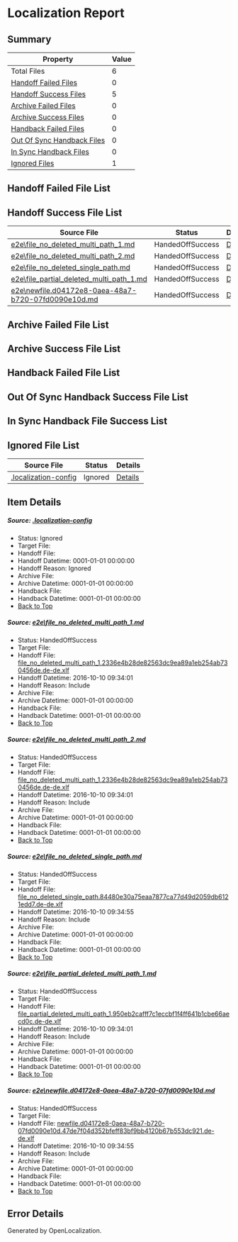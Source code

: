 # <a name='report-top'></a> Localization Report

## Summary
 Property | Value 
 -------- | ----- 
 Total Files | 6
[ Handoff Failed Files ](#handoff-failed-list)| 0
[ Handoff Success Files ](#handoff-success-list)| 5
[ Archive Failed Files ](#archive-failed-list)| 0
[ Archive Success Files ](#archive-success-list)| 0
[ Handback Failed Files ](#handback-failed-list)| 0
[ Out Of Sync Handback Files ](#outofsync-handback-success-list)| 0
[ In Sync Handback Files ](#insync-handback-success-list)| 0
[ Ignored Files ](#ignored-list)| 1

## <a name='handoff-failed-list'></a> Handoff Failed File List

## <a name='handoff-success-list'></a> Handoff Success File List
 Source File | Status | Details 
 ----------- | ------ | ------- 
 [e2e\file_no_deleted_multi_path_1.md](https://github.com/OpenLocalizationTestOrg/ol-test0/blob/9b7a3a663981b74e2a8f8d20d66f8bac3665bbc0/e2e/file_no_deleted_multi_path_1.md) | HandedOffSuccess | [Details](#e675c3a449589f16d1979ea1bd954aa2c713f2ce1)
 [e2e\file_no_deleted_multi_path_2.md](https://github.com/OpenLocalizationTestOrg/ol-test0/blob/4611ca4e4794adb9d380c5f7eb0bc31e28044aeb/e2e/file_no_deleted_multi_path_2.md) | HandedOffSuccess | [Details](#e675c3a449589f16d1979ea1bd954aa2c713f2ce2)
 [e2e\file_no_deleted_single_path.md](https://github.com/OpenLocalizationTestOrg/ol-test0/blob/4611ca4e4794adb9d380c5f7eb0bc31e28044aeb/e2e/file_no_deleted_single_path.md) | HandedOffSuccess | [Details](#c56ed2dccf517cd8ad4a3283adadbfdc5fdb139c3)
 [e2e\file_partial_deleted_multi_path_1.md](https://github.com/OpenLocalizationTestOrg/ol-test0/blob/9b7a3a663981b74e2a8f8d20d66f8bac3665bbc0/e2e/file_partial_deleted_multi_path_1.md) | HandedOffSuccess | [Details](#726fb0ce126434f9055340bc6fbae01ff61964ac4)
 [e2e\newfile.d04172e8-0aea-48a7-b720-07fd0090e10d.md](https://github.com/OpenLocalizationTestOrg/ol-test0/blob/4611ca4e4794adb9d380c5f7eb0bc31e28044aeb/e2e/newfile.d04172e8-0aea-48a7-b720-07fd0090e10d.md) | HandedOffSuccess | [Details](#8463ecfae8c2d5ecbc9c56adeb2e146f23547c6b5)

## <a name='archive-failed-list'></a> Archive Failed File List

## <a name='archive-success-list'></a> Archive Success File List

## <a name='handback-failed-list'></a> Handback Failed File List

## <a name='outofsync-handback-success-list'></a> Out Of Sync Handback Success File List

## <a name='insync-handback-success-list'></a> In Sync Handback File Success List

## <a name='ignored-list'></a> Ignored File List
 Source File | Status | Details 
 ----------- | ------ | ------- 
 [.localization-config](https://github.com/OpenLocalizationTestOrg/ol-test0/blob/4611ca4e4794adb9d380c5f7eb0bc31e28044aeb/.localization-config) | Ignored | [Details](#c268a05ecaa7ec85942ed632c29928ee5bd6da8d0)

## Item Details
##### <a name='c268a05ecaa7ec85942ed632c29928ee5bd6da8d0'></a> Source: [.localization-config](https://github.com/OpenLocalizationTestOrg/ol-test0/blob/4611ca4e4794adb9d380c5f7eb0bc31e28044aeb/.localization-config)
* Status: Ignored
* Target File: 
* Handoff File: 
* Handoff Datetime: 0001-01-01 00:00:00
* Handoff Reason: Ignored
* Archive File: 
* Archive Datetime: 0001-01-01 00:00:00
* Handback File: 
* Handback Datetime: 0001-01-01 00:00:00
* [Back to Top](#report-top)

##### <a name='e675c3a449589f16d1979ea1bd954aa2c713f2ce1'></a> Source: [e2e\file_no_deleted_multi_path_1.md](https://github.com/OpenLocalizationTestOrg/ol-test0/blob/9b7a3a663981b74e2a8f8d20d66f8bac3665bbc0/e2e/file_no_deleted_multi_path_1.md)
* Status: HandedOffSuccess
* Target File: 
* Handoff File: [file_no_deleted_multi_path_1.2336e4b28de82563dc9ea89a1eb254ab730456de.de-de.xlf](https://github.com/OpenLocalizationTestOrg/ol-test0-handoff/blob/18c70698c044d802dd02bb33f69d57662080a75e/ol-handoff/OpenLocalizationTestOrg/ol-test0-dede/qimu/mt/file_no_deleted_multi_path_1.2336e4b28de82563dc9ea89a1eb254ab730456de.de-de.xlf)
* Handoff Datetime: 2016-10-10 09:34:01
* Handoff Reason: Include
* Archive File: 
* Archive Datetime: 0001-01-01 00:00:00
* Handback File: 
* Handback Datetime: 0001-01-01 00:00:00
* [Back to Top](#report-top)

##### <a name='e675c3a449589f16d1979ea1bd954aa2c713f2ce2'></a> Source: [e2e\file_no_deleted_multi_path_2.md](https://github.com/OpenLocalizationTestOrg/ol-test0/blob/4611ca4e4794adb9d380c5f7eb0bc31e28044aeb/e2e/file_no_deleted_multi_path_2.md)
* Status: HandedOffSuccess
* Target File: 
* Handoff File: [file_no_deleted_multi_path_1.2336e4b28de82563dc9ea89a1eb254ab730456de.de-de.xlf](https://github.com/OpenLocalizationTestOrg/ol-test0-handoff/blob/18c70698c044d802dd02bb33f69d57662080a75e/ol-handoff/OpenLocalizationTestOrg/ol-test0-dede/qimu/mt/file_no_deleted_multi_path_1.2336e4b28de82563dc9ea89a1eb254ab730456de.de-de.xlf)
* Handoff Datetime: 2016-10-10 09:34:01
* Handoff Reason: Include
* Archive File: 
* Archive Datetime: 0001-01-01 00:00:00
* Handback File: 
* Handback Datetime: 0001-01-01 00:00:00
* [Back to Top](#report-top)

##### <a name='c56ed2dccf517cd8ad4a3283adadbfdc5fdb139c3'></a> Source: [e2e\file_no_deleted_single_path.md](https://github.com/OpenLocalizationTestOrg/ol-test0/blob/4611ca4e4794adb9d380c5f7eb0bc31e28044aeb/e2e/file_no_deleted_single_path.md)
* Status: HandedOffSuccess
* Target File: 
* Handoff File: [file_no_deleted_single_path.84480e30a75eaa7877ca77d49d2059db6121edd7.de-de.xlf](https://github.com/OpenLocalizationTestOrg/ol-test0-handoff/blob/74a2a7a3f7e7f7b1623c8372bc6c5d97fce2cc03/ol-handoff/OpenLocalizationTestOrg/ol-test0-dede/qimu/mt/file_no_deleted_single_path.84480e30a75eaa7877ca77d49d2059db6121edd7.de-de.xlf)
* Handoff Datetime: 2016-10-10 09:34:55
* Handoff Reason: Include
* Archive File: 
* Archive Datetime: 0001-01-01 00:00:00
* Handback File: 
* Handback Datetime: 0001-01-01 00:00:00
* [Back to Top](#report-top)

##### <a name='726fb0ce126434f9055340bc6fbae01ff61964ac4'></a> Source: [e2e\file_partial_deleted_multi_path_1.md](https://github.com/OpenLocalizationTestOrg/ol-test0/blob/9b7a3a663981b74e2a8f8d20d66f8bac3665bbc0/e2e/file_partial_deleted_multi_path_1.md)
* Status: HandedOffSuccess
* Target File: 
* Handoff File: [file_partial_deleted_multi_path_1.950eb2cafff7c1eccbf1f4ff641b1cbe66aecd0c.de-de.xlf](https://github.com/OpenLocalizationTestOrg/ol-test0-handoff/blob/18c70698c044d802dd02bb33f69d57662080a75e/ol-handoff/OpenLocalizationTestOrg/ol-test0-dede/qimu/mt/file_partial_deleted_multi_path_1.950eb2cafff7c1eccbf1f4ff641b1cbe66aecd0c.de-de.xlf)
* Handoff Datetime: 2016-10-10 09:34:01
* Handoff Reason: Include
* Archive File: 
* Archive Datetime: 0001-01-01 00:00:00
* Handback File: 
* Handback Datetime: 0001-01-01 00:00:00
* [Back to Top](#report-top)

##### <a name='8463ecfae8c2d5ecbc9c56adeb2e146f23547c6b5'></a> Source: [e2e\newfile.d04172e8-0aea-48a7-b720-07fd0090e10d.md](https://github.com/OpenLocalizationTestOrg/ol-test0/blob/4611ca4e4794adb9d380c5f7eb0bc31e28044aeb/e2e/newfile.d04172e8-0aea-48a7-b720-07fd0090e10d.md)
* Status: HandedOffSuccess
* Target File: 
* Handoff File: [newfile.d04172e8-0aea-48a7-b720-07fd0090e10d.47de7f04d352bfeff83bf9bb4120b67b553dc921.de-de.xlf](https://github.com/OpenLocalizationTestOrg/ol-test0-handoff/blob/74a2a7a3f7e7f7b1623c8372bc6c5d97fce2cc03/ol-handoff/OpenLocalizationTestOrg/ol-test0-dede/qimu/mt/newfile.d04172e8-0aea-48a7-b720-07fd0090e10d.47de7f04d352bfeff83bf9bb4120b67b553dc921.de-de.xlf)
* Handoff Datetime: 2016-10-10 09:34:55
* Handoff Reason: Include
* Archive File: 
* Archive Datetime: 0001-01-01 00:00:00
* Handback File: 
* Handback Datetime: 0001-01-01 00:00:00
* [Back to Top](#report-top)


## Error Details

Generated by OpenLocalization.
